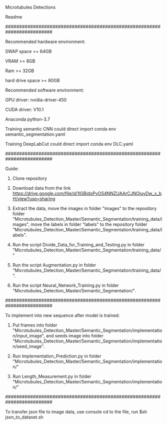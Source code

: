 Microtubules Detections

Readme

#########################################################################

Recommended hardware environment:

SWAP space >= 64GB

VRAM >= 8GB

Ram >= 32GB

hard drive space >= 80GB


Recommended software environment:

GPU driver: nvidia-driver-450

CUDA driver: V10.1

Anaconda python-3.7

Training semantic CNN could direct import conda env semantic_segmentation.yaml

Training DeepLabCut could direct import conda env DLC.yaml

#########################################################################

Guide:

1. Clone repository

2. Download data from the link https://drive.google.com/file/d/1lGBidoPvOS4NNZUAArCJNOjuyDw_x_bH/view?usp=sharing

3. Extract the data, move the images in folder "images" to the repository folder "Microtubules_Detection_Master/Semantic_Segmentation/training_data/images",
move the labels in folder "labels" to the repository folder "Microtubules_Detection_Master/Semantic_Segmentation/training_data/labels".

4. Run the script Divide_Data_for_Training_and_Testing.py in folder "Microtubules_Detection_Master/Semantic_Segmentation/training_data/"

5. Run the script Augmentation.py in folder "Microtubules_Detection_Master/Semantic_Segmentation/training_data/".

6. Run the script Neural_Network_Training.py in folder "Microtubules_Detection_Master/Semantic_Segmentation/".

#########################################################################

To implement into new sequence after model is trained:

1. Put frames into folder "Microtubules_Detection_Master/Semantic_Segmentation/implementation/input_image", and seeds image into folder "Microtubules_Detection_Master/Semantic_Segmentation/implementation/seed_image".

2. Run Implementation_Prediction.py in folder "Microtubules_Detection_Master/Semantic_Segmentation/implementation/"

3. Run Length_Measurement.py in folder "Microtubules_Detection_Master/Semantic_Segmentation/implementation/"

#########################################################################

To transfer json file to image data, use console cd to the file, run $sh json_to_dataset.sh
